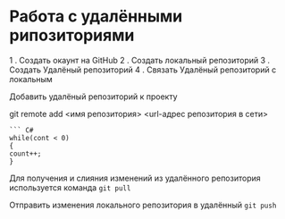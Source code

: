 # Работа с удалёнными рипозиториями

1 . Создать окаунт на GitHub
2 . Создать локальный репозиторий
3 . Создать Удалёный репозиторий
4 . Связать Удалёный репозиторий с локальным 

Добавить удалёный репозиторий к проекту

git remote add <имя репозитория> <url-адрес репозитория в сети>
```
``` C#
while(cont < 0)
{
count++;
}
```
Для получения и слияния изменений из удалённого репозитория используется команда `git pull`

Отправить изменения локального репозитория в удалённый `git push`
